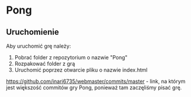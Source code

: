 # Pong

## Uruchomienie
Aby uruchomić grę należy:
1. Pobrać folder z repozytorium o nazwie "Pong"
2. Rozpakować folder z grą
3. Uruchomić poprzez otwarcie pliku o nazwie index.html

https://github.com/inari6735/webmaster/commits/master - link, na którym jest większość commitów gry Pong, ponieważ tam zaczęliśmy pisać grę.
